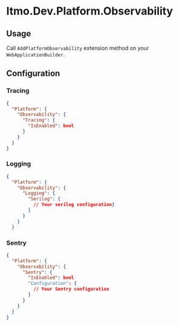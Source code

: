 # Itmo.Dev.Platform.Observability

## Usage

Call `AddPlatformObservability` extension method on your `WebApplicationBuilder`.

## Configuration

### Tracing

```json
{
  "Platform": {
    "Observability": {
      "Tracing": {
        "IsEnabled": bool
      }
    }
  }
}
```

### Logging

```json
{
  "Platform": {
    "Observability": {
      "Logging": {
        "Serilog": {
          // Your serilog configuration}
        }
      }
    }
  }
```

### Sentry

```json
{
  "Platform": {
    "Observability": {
      "Sentry": {
        "IsEnabled": bool
        "Configuration": {
          // Your Sentry configuration
        }
      }
    }
  }
}
```